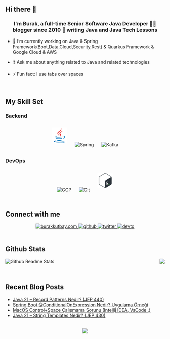 ## Hi there 👋

### <div align="center">I'm Burak, a full-time Senior Software Java Developer 👨‍💻 blogger since 2010 🚀 writing Java and Java Tech Lessons</div>  
  

- 🔭 I’m currently working on Java & Spring Framework(Boot,Data,Cloud,Security,Rest) & Quarkus Framework & Google Cloud & AWS 
  

- ❓ Ask me about anything related to Java  and related technologies  
  

- ⚡ Fun fact: I use tabs over spaces  
  

<br/>  


## My Skill Set  

</div></td><td valign="top" width="33%">

### Backend  
<div align="center">  
<img style="margin: 10px" src="https://raw.githubusercontent.com/devicons/devicon/master/icons/java/java-original.svg" alt="Java" height="50" />  
<img style="margin: 10px" src="https://www.vectorlogo.zone/logos/springio/springio-icon.svg" alt="Spring" height="50" />  
<img style="margin: 10px" src="https://www.vectorlogo.zone/logos/apache_kafka/apache_kafka-icon.svg" alt="Kafka" height="50" />   
</div></td><td valign="top" width="33%">

### DevOps  
<div align="center">  
<img style="margin: 10px" src="https://www.vectorlogo.zone/logos/google_cloud/google_cloud-icon.svg" alt="GCP" height="50" />    
<img style="margin: 10px" src="https://www.vectorlogo.zone/logos/git-scm/git-scm-icon.svg" alt="Git" height="50" />   
  <img style="margin: 10px" src="https://raw.githubusercontent.com/devicons/devicon/master/icons/bash/bash-original.svg" alt="Bash" height="50" />
</div></td></tr></table>  

<br/>  


## Connect with me  
<div align="center">
  <a href="https://blog.burakkutbay.com" target="_blank">
<img src=https://img.shields.io/badge/blog.burakkutbay.com-%2324298e.svg?&style=for-the-badge&logo=wordpress&logoColor=white alt=burakkutbay.com style="margin-bottom: 5px;" />
</a>
<a href="https://github.com/brkse" target="_blank">
<img src=https://img.shields.io/badge/github-%2324292e.svg?&style=for-the-badge&logo=github&logoColor=white alt=github style="margin-bottom: 5px;" />
</a>
<a href="https://twitter.com/hbrkktby" target="_blank">
<img src=https://img.shields.io/badge/twitter-%2300acee.svg?&style=for-the-badge&logo=twitter&logoColor=white alt=twitter style="margin-bottom: 5px;" />
</a>
<a href="https://dev.to/brkse" target="_blank">
<img src=https://img.shields.io/badge/dev.to-%2308090A.svg?&style=for-the-badge&logo=dev.to&logoColor=white alt=devto style="margin-bottom: 5px;" />
</a>  
</div>  
  

<br/>  


## Github Stats  
<div align="right"><img src="https://github-readme-stats.vercel.app/api/top-langs/?username=brkse" align="right" /></div>  

![Github Readme Stats](https://github-readme-stats.vercel.app/api?username=brkse&show_icons=true&count_private=true)  

<br/>  


## Recent Blog Posts  
<!-- BLOG-POST-LIST:START -->
- [Java 21 – Record Patterns Nedir? &lpar;JEP 440&rpar;](https://blog.burakkutbay.com/java-21-record-patterns-nedir-jep-440.html/)
- [Spring Boot @ConditionalOnExpression Nedir? Uygulama Örneği](https://blog.burakkutbay.com/spring-boot-conditionalonexpression-nedir-uygulama-ornegi.html/)
- [MacOS Control+Space Çalışmama Sorunu &lpar;Intellij IDEA, VsCode..&rpar;](https://blog.burakkutbay.com/macos-controlspace-calismama-sorunu-intellij-idea-vscode.html/)
- [Java 21 – String Templates Nedir? &lpar;JEP 430&rpar;](https://blog.burakkutbay.com/java-21-string-templates-nedir-jep-430.html/)
<!-- BLOG-POST-LIST:END -->  

<br/>  

<div align="center">
<img src="https://komarev.com/ghpvc/?username=brkse&&style=flat-square" align="center" />
</div>  
